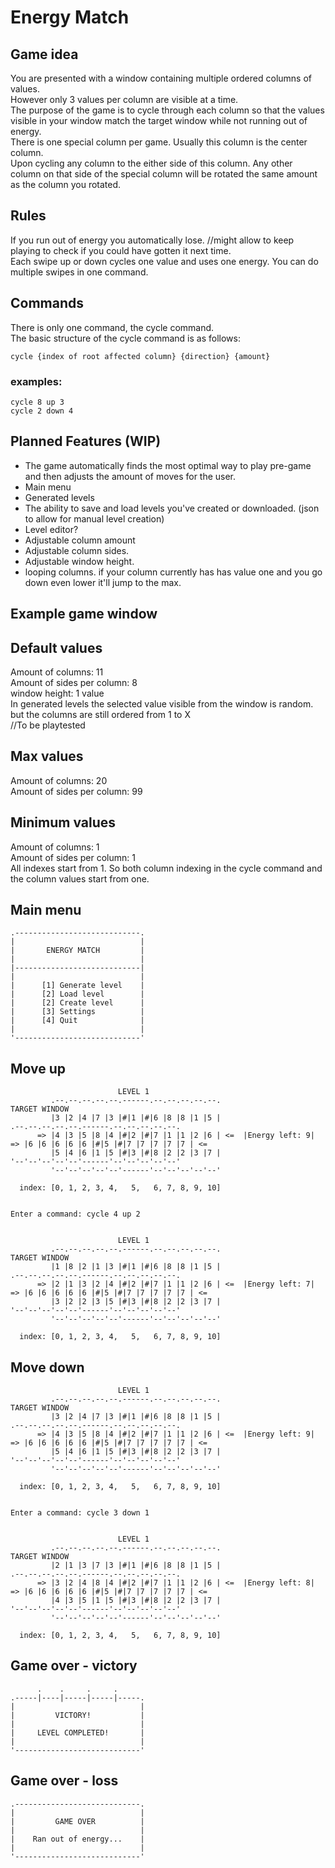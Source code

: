 # Energy Match

## Game idea

You are presented with a window containing multiple ordered columns of values. <br>
However only 3 values per column are visible at a time. <br>
The purpose of the game is to cycle through each column so that the values visible in your window match the target window while not running out of energy. <br>
There is one special column per game. Usually this column is the center column. <br> 
Upon cycling any column to the either side of this column. Any other column on that side of the special column will be rotated the same amount as the column you rotated. <br>

## Rules
If you run out of energy you automatically lose. //might allow to keep playing to check if you could have gotten it next time. <br>
Each swipe up or down cycles one value and uses one energy. You can do multiple swipes in one command. <br>


## Commands 
There is only one command, the cycle command. <br>
The basic structure of the cycle command is as follows: <br>
```
cycle {index of root affected column} {direction} {amount} 
```

### examples:
```
cycle 8 up 3
cycle 2 down 4
```


## Planned Features (WIP)
- The game automatically finds the most optimal way to play pre-game and then adjusts the amount of moves for the user.
- Main menu
- Generated levels
- The ability to save and load levels you've created or downloaded. (json to allow for manual level creation)
- Level editor?
- Adjustable column amount
- Adjustable column sides.
- Adjustable window height.
- looping columns. if your column currently has has value one and you go down even lower it'll jump to the max.

## Example game window

## Default values
Amount of columns: 11 <br>
Amount of sides per column: 8 <br>
window height: 1 value <br>
In generated levels the selected value visible from the window is random. but the columns are still ordered from 1 to X <br>
//To be playtested <br>

## Max values
Amount of columns: 20 <br>
Amount of sides per column: 99 <br>

## Minimum values 
Amount of columns: 1 <br>
Amount of sides per column: 1 <br>
All indexes start from 1. So both column indexing in the cycle command and the column values start from one. 


## Main menu
```
.----------------------------.
|                            |
|       ENERGY MATCH         |
|                            |
|----------------------------|
|                            |
|      [1] Generate level    |
|      [2] Load level        |
|      [2] Create level      |
|      [3] Settings          |
|      [4] Quit              |
|                            |
'----------------------------'

```

## Move up

```
                        LEVEL 1
         .--.--.--.--.--.------.--.--.--.--.--.                                      TARGET WINDOW
         |3 |2 |4 |7 |3 |#|1 |#|6 |8 |8 |1 |5 |                          .--.--.--.--.--.------.--.--.--.--.--.
      => |4 |3 |5 |8 |4 |#|2 |#|7 |1 |1 |2 |6 | <=  |Energy left: 9|  => |6 |6 |6 |6 |6 |#|5 |#|7 |7 |7 |7 |7 | <=
         |5 |4 |6 |1 |5 |#|3 |#|8 |2 |2 |3 |7 |                          '--'--'--'--'--'------'--'--'--'--'--'  
         '--'--'--'--'--'------'--'--'--'--'--'
         
  index: [0, 1, 2, 3, 4,   5,   6, 7, 8, 9, 10]


Enter a command: cycle 4 up 2


                        LEVEL 1
         .--.--.--.--.--.------.--.--.--.--.--.                                      TARGET WINDOW
         |1 |8 |2 |1 |3 |#|1 |#|6 |8 |8 |1 |5 |                          .--.--.--.--.--.------.--.--.--.--.--.
      => |2 |1 |3 |2 |4 |#|2 |#|7 |1 |1 |2 |6 | <=  |Energy left: 7|  => |6 |6 |6 |6 |6 |#|5 |#|7 |7 |7 |7 |7 | <=
         |3 |2 |2 |3 |5 |#|3 |#|8 |2 |2 |3 |7 |                          '--'--'--'--'--'------'--'--'--'--'--'
         '--'--'--'--'--'------'--'--'--'--'--'

  index: [0, 1, 2, 3, 4,   5,   6, 7, 8, 9, 10]

```

## Move down

```     
                        LEVEL 1
         .--.--.--.--.--.------.--.--.--.--.--.                                      TARGET WINDOW
         |3 |2 |4 |7 |3 |#|1 |#|6 |8 |8 |1 |5 |                          .--.--.--.--.--.------.--.--.--.--.--.
      => |4 |3 |5 |8 |4 |#|2 |#|7 |1 |1 |2 |6 | <=  |Energy left: 9|  => |6 |6 |6 |6 |6 |#|5 |#|7 |7 |7 |7 |7 | <=
         |5 |4 |6 |1 |5 |#|3 |#|8 |2 |2 |3 |7 |                          '--'--'--'--'--'------'--'--'--'--'--' 
         '--'--'--'--'--'------'--'--'--'--'--'

  index: [0, 1, 2, 3, 4,   5,   6, 7, 8, 9, 10]


Enter a command: cycle 3 down 1


                        LEVEL 1
         .--.--.--.--.--.------.--.--.--.--.--.                                      TARGET WINDOW
         |2 |1 |3 |7 |3 |#|1 |#|6 |8 |8 |1 |5 |                          .--.--.--.--.--.------.--.--.--.--.--.
      => |3 |2 |4 |8 |4 |#|2 |#|7 |1 |1 |2 |6 | <=  |Energy left: 8|  => |6 |6 |6 |6 |6 |#|5 |#|7 |7 |7 |7 |7 | <=
         |4 |3 |5 |1 |5 |#|3 |#|8 |2 |2 |3 |7 |                          '--'--'--'--'--'------'--'--'--'--'--'   
         '--'--'--'--'--'------'--'--'--'--'--'

  index: [0, 1, 2, 3, 4,   5,   6, 7, 8, 9, 10]

```

## Game over - victory

```  
      .    .     .     .
.-----|----|-----|-----|-----.
|                            |
|         VICTORY!           |
|                            |
|     LEVEL COMPLETED!       |
|                            |
'----------------------------'

```

## Game over - loss

```                    
.----------------------------.
|                            |
|         GAME OVER          |
|                            |
|    Ran out of energy...    |
|                            |
'----------------------------'
```